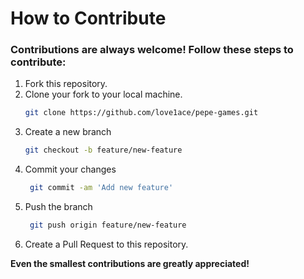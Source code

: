# How to Contribute


### Contributions are always welcome! Follow these steps to contribute:

1. Fork this repository.
2. Clone your fork to your local machine.
   ```bash
   git clone https://github.com/love1ace/pepe-games.git
   ```
3. Create a new branch
   ```bash
   git checkout -b feature/new-feature
   ```
4. Commit your changes
   ```bash
    git commit -am 'Add new feature'
    ```
5. Push the branch
   ```bash
    git push origin feature/new-feature
    ```
6. 	Create a Pull Request to this repository.

   

**Even the smallest contributions are greatly appreciated!**
